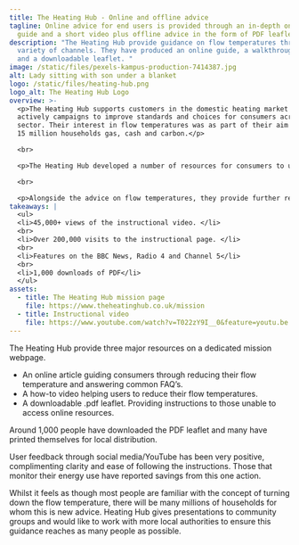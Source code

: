 ```yaml
---
title: The Heating Hub - Online and offline advice
tagline: Online advice for end users is provided through an in-depth online
  guide and a short video plus offline advice in the form of PDF leaflet.
description: "The Heating Hub provide guidance on flow temperatures through a
  variety of channels. They have produced an online guide, a walkthrough video
  and a downloadable leaflet. "
image: /static/files/pexels-kampus-production-7414387.jpg
alt: Lady sitting with son under a blanket
logo: /static/files/heating-hub.png
logo_alt: The Heating Hub Logo
overview: >-
  <p>The Heating Hub supports customers in the domestic heating market and
  actively campaigns to improve standards and choices for consumers across the
  sector. Their interest in flow temperatures was as part of their aim to save
  15 million households gas, cash and carbon.</p>

  <br>

  <p>The Heating Hub developed a number of resources for consumers to use. These included an instructional video, a text based walkthrough and a leaflet for users to download. </p>

  <br>

  <p>Alongside the advice on flow temperatures, they provide further resources around boiler efficiency to build consumer understanding of their heating system. </p>
takeaways: |
  <ul>
  <li>45,000+ views of the instructional video. </li>
  <br>
  <li>Over 200,000 visits to the instructional page. </li>
  <br>
  <li>Features on the BBC News, Radio 4 and Channel 5</li>
  <br>
  <li>1,000 downloads of PDF</li>
  </ul>
assets:
  - title: The Heating Hub mission page
    file: https://www.theheatinghub.co.uk/mission
  - title: Instructional video
    file: https://www.youtube.com/watch?v=T022zY9I__0&feature=youtu.be
---
```

The Heating Hub provide three major resources on a dedicated mission webpage. 

* An online article guiding consumers through reducing their flow temperature and answering common FAQ’s. 
* A how-to video helping users to reduce their flow temperatures. 
* A downloadable .pdf leaflet. Providing instructions to those unable to access online resources.

Around 1,000 people have downloaded the PDF leaflet and many have printed themselves for local distribution.

User feedback through social media/YouTube has been very positive, complimenting clarity and ease of following the instructions. Those that monitor their energy use have reported savings from this one action.

Whilst it feels as though most people are familiar with the concept of turning down the flow temperature, there will be many millions of households for whom this is new advice. Heating Hub gives presentations to community groups and would like to work with more local authorities to ensure this guidance reaches as many people as possible.
